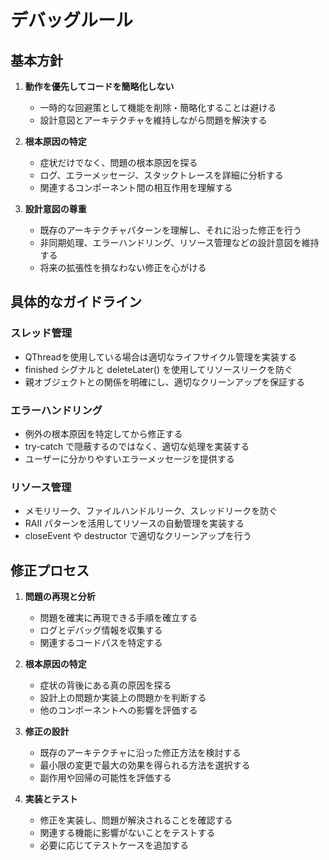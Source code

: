 # デバッグルール

## 基本方針

1. **動作を優先してコードを簡略化しない**
   - 一時的な回避策として機能を削除・簡略化することは避ける
   - 設計意図とアーキテクチャを維持しながら問題を解決する

2. **根本原因の特定**
   - 症状だけでなく、問題の根本原因を探る
   - ログ、エラーメッセージ、スタックトレースを詳細に分析する
   - 関連するコンポーネント間の相互作用を理解する

3. **設計意図の尊重**
   - 既存のアーキテクチャパターンを理解し、それに沿った修正を行う
   - 非同期処理、エラーハンドリング、リソース管理などの設計意図を維持する
   - 将来の拡張性を損なわない修正を心がける

## 具体的なガイドライン

### スレッド管理
- QThreadを使用している場合は適切なライフサイクル管理を実装する
- finished シグナルと deleteLater() を使用してリソースリークを防ぐ
- 親オブジェクトとの関係を明確にし、適切なクリーンアップを保証する

### エラーハンドリング
- 例外の根本原因を特定してから修正する
- try-catch で隠蔽するのではなく、適切な処理を実装する
- ユーザーに分かりやすいエラーメッセージを提供する

### リソース管理
- メモリリーク、ファイルハンドルリーク、スレッドリークを防ぐ
- RAII パターンを活用してリソースの自動管理を実装する
- closeEvent や destructor で適切なクリーンアップを行う

## 修正プロセス

1. **問題の再現と分析**
   - 問題を確実に再現できる手順を確立する
   - ログとデバッグ情報を収集する
   - 関連するコードパスを特定する

2. **根本原因の特定**
   - 症状の背後にある真の原因を探る
   - 設計上の問題か実装上の問題かを判断する
   - 他のコンポーネントへの影響を評価する

3. **修正の設計**
   - 既存のアーキテクチャに沿った修正方法を検討する
   - 最小限の変更で最大の効果を得られる方法を選択する
   - 副作用や回帰の可能性を評価する

4. **実装とテスト**
   - 修正を実装し、問題が解決されることを確認する
   - 関連する機能に影響がないことをテストする
   - 必要に応じてテストケースを追加する